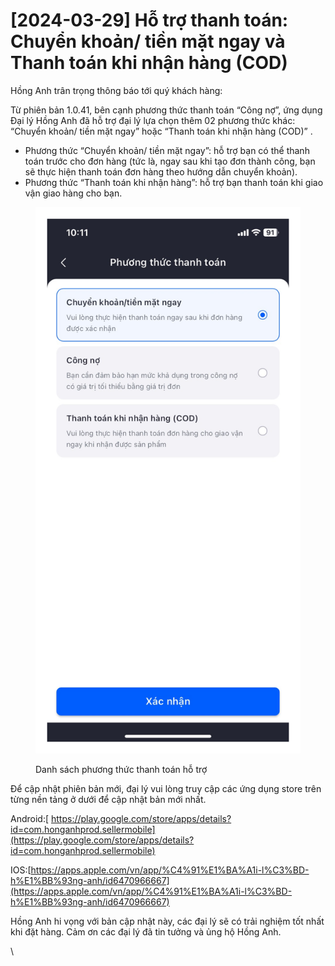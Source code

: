 # \[2024-03-29] Hỗ trợ thanh toán: Chuyển khoản/ tiền mặt ngay và Thanh toán khi nhận hàng (COD)

Hồng Anh trân trọng thông báo tới quý khách hàng:

Từ phiên bản 1.0.41, bên cạnh phương thức thanh toán “Công nợ”, ứng dụng Đại lý Hồng Anh đã hỗ trợ đại lý lựa chọn thêm 02 phương thức khác: “Chuyển khoản/ tiền mặt ngay” hoặc “Thanh toán khi nhận hàng (COD)” .

* Phương thức “Chuyển khoản/ tiền mặt ngay”: hỗ trợ bạn có thể thanh toán trước cho đơn hàng (tức là, ngay sau khi tạo đơn thành công, bạn sẽ thực hiện thanh toán đơn hàng theo hướng dẫn chuyển khoản).
* Phương thức “Thanh toán khi nhận hàng”: hỗ trợ bạn thanh toán khi giao vận giao hàng cho bạn.

<figure><img src="../.gitbook/assets/image.png" alt=""><figcaption><p>Danh sách phương thức thanh toán hỗ trợ</p></figcaption></figure>

Để cập nhật phiên bản mới, đại lý vui lòng truy cập các ứng dụng store trên từng nền tảng ở dưới để cập nhật bản mới nhất.

Android:[ https://play.google.com/store/apps/details?id=com.honganhprod.sellermobile](https://play.google.com/store/apps/details?id=com.honganhprod.sellermobile)

IOS:[https://apps.apple.com/vn/app/%C4%91%E1%BA%A1i-l%C3%BD-h%E1%BB%93ng-anh/id6470966667](https://apps.apple.com/vn/app/%C4%91%E1%BA%A1i-l%C3%BD-h%E1%BB%93ng-anh/id6470966667)

Hồng Anh hi vọng với bản cập nhật này, các đại lý sẽ có trải nghiệm tốt nhất khi đặt hàng. Cảm ơn các đại lý đã tin tưởng và ủng hộ Hồng Anh.

\
